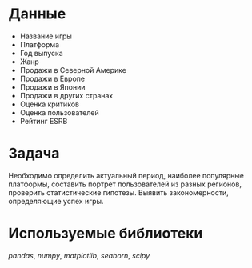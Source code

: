 # Данные
- Название игры
- Платформа
- Год выпуска
- Жанр
- Продажи в Северной Америке
- Продажи в Европе
- Продажи в Японии
- Продажи в других странах
- Оценка критиков
- Оценка пользователей
- Рейтинг ESRB
# Задача
Необходимо определить актуальный период, наиболее популярные платформы, составить портрет пользователей из разных регионов, проверить статистические гипотезы. Выявить закономерности, определяющие успех игры.  
# Используемые библиотеки
*pandas*, *numpy*, *matplotlib*, *seaborn*, *scipy*
